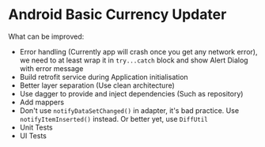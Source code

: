 # Android Basic Currency Updater

What can be improved:
- Error handling (Currently app will crash once you get any network error), we need to at least wrap it in `try...catch` block and show Alert Dialog with error message
- Build retrofit service during Application initialisation
- Better layer separation (Use clean architecture)
- Use dagger to provide and inject dependencies (Such as repository)
- Add mappers
- Don't use `notifyDataSetChanged()` in adapter, it's bad practice. Use `notifyItemInserted()` instead. Or better yet, use `DiffUtil`
- Unit Tests
- UI Tests
